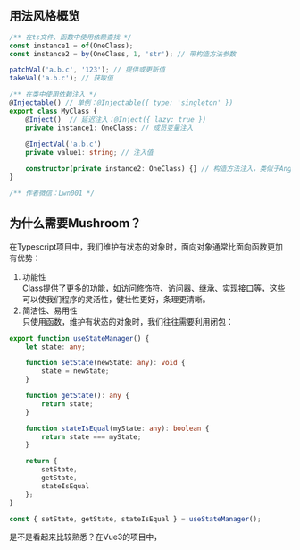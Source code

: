 ## 用法风格概览
```ts
/** 在ts文件、函数中使用依赖查找 */
const instance1 = of(OneClass);
const instance2 = by(OneClass, 1, 'str'); // 带构造方法参数

patchVal('a.b.c', '123'); // 提供或更新值
takeVal('a.b.c'); // 获取值

/** 在类中使用依赖注入 */
@Injectable() // 单例：@Injectable({ type: 'singleton' })
export class MyClass {
    @Inject()  // 延迟注入：@Inject({ lazy: true })
    private instance1: OneClass; // 成员变量注入
    
    @InjectVal('a.b.c')
    private value1: string; // 注入值

    constructor(private instance2: OneClass) {} // 构造方法注入，类似于Angular
}

/** 作者微信：Lwn001 */
```

## 为什么需要Mushroom？
在Typescript项目中，我们维护有状态的对象时，面向对象通常比面向函数更加有优势：  
1. 功能性  
    Class提供了更多的功能，如访问修饰符、访问器、继承、实现接口等，这些可以使我们程序的灵活性，健壮性更好，条理更清晰。  
2. 简洁性、易用性  
    只使用函数，维护有状态的对象时，我们往往需要利用闭包：
```ts
export function useStateManager() {
    let state: any;

    function setState(newState: any): void {
        state = newState;
    }

    function getState(): any {
        return state;
    }

    function stateIsEqual(myState: any): boolean {
        return state === myState;
    }

    return {
        setState,
        getState,
        stateIsEqual
    };
}

const { setState, getState, stateIsEqual } = useStateManager();
```
是不是看起来比较熟悉？在Vue3的项目中，<script setup>标签解决了在vue文件中多余的return问题，但是这些use函数中依然需要返回。      
我们可以使用类来解决此问题：
```ts
export class StateManager {
    private state: any;

    setState(newState: any): void {
        this.state = newState;
    }

    getState(): any {
        return this.state;
    }

    stateIsEqual(myState: any): boolean {
        return this.state === myState;
    }
}  
    
const { setState, getState, stateIsEqual } = new StateManager();
```
这样就简洁多了，而且性能要比闭包的方式好一些。不过通过new的方式，我们还需要对这些实例（依赖）进行管理。  
  
[**Mushroom**](https://github.com/Big-Bear3/mushroom-di) 为创建、管理、维护（Ioc、DI）这些依赖提供了完整的解决方案。如：单例、多例的控制，依赖创建的参数、使用的子类（多态）的配置，依赖查找与自动注入依赖等等。  
  
下面本文将会由浅至深地介绍 **Mushroom** 这款依赖注入工具。

## 运行环境
**支持Map、WeakMap、reflect-metadata的浏览器端或Node端**  

*注：由于Vite使用esbuild将TypeScript转译到JavaScript，esbuild还不支持reflect-metadata，您可以参照如下方式去解决：
```
npm i -D rollup-plugin-swc3
```
```js
import { swc } from "rollup-plugin-swc3";

export default defineConfig({
  ...
  plugins: [
    ...
    swc({
      jsc: {
        parser: {
          syntax: "typescript",
          dynamicImport: false,
          decorators: true,
          // tsx: true,
        },
        target: "es2021",
        transform: {
          decoratorMetadata: true,
        },
      },
    }),
  ],
  esbuild: false,
  ...
});

```

## 安装
1. 安装依赖包
```
npm i -S mushroom-di
```
2. 在tsconfig.json中配置如下属性：
```js
"experimentalDecorators": true,
"emitDecoratorMetadata": true,
"useDefineForClassFields": false, // 设置为true时，将无法使用成员变量注入方式，但仍可正常使用其他注入方式。
```

## 基本用法

### of() 方法与 @Injectable() 装饰器
首先我们需要一个用于创建实例的类，并将其用 **@Injectable()** 装饰器装饰：
```ts
@Injectable()
export class Bee {
    name = 'bee';

    constructor() {}
}
```

再在程序的入口使用 **of()** 方法，获取该类的实例（依赖）：
```ts
const bee = of(Bee);
```
这样我们就通过 **Mushroom** 的依赖查找功能，得到了该类的实例（依赖）。我们还可以通过 **of()** 方法一次性获得多个依赖：
```ts
const [bee1, bee2, bee3, ...] = of(Bee1, Bee2, Bee3, ...);
```

### 使用 @Inject() 装饰器为成员变量注入依赖
上面介绍的使用 **of()** 获取实例为依赖查找的方式，我们可以在任何地方使用它。现在介绍一下在类中使用依赖注入的方式。  
首先我们再创建一个类Honey，用于将其实例注入到Bee类的实例中:
```ts
@Injectable()
export class Honey {
    honeyType = 'Jujube honey';
}
```
在Bee类中使用 **@Inject()** 装饰器，将依赖注入到成员变量 "honey" 上：
```ts
@Injectable()
export class Bee {
    name = 'bee';
    
    @Inject()
    honey: Honey;

    constructor() {}
}
```
这样，在我们使用 **of()** 获取Bee的实例时，**Mushroom** 会自动将Honey的实例注入到Bee的实例中：
```ts
const bee = of(Bee);
console.log(bee.honey.honeyType); // "Jujube honey"
```
**@Inject()** 装饰器也可以装饰静态成员变量：
```ts
@Injectable()
export class Bee {
    name = 'bee';
    
    @Inject()
    static honey: Honey;

    constructor() {}
}
```
```ts
console.log(Bee.honey.honeyType); // "Jujube honey"
```
如果我们想依赖接口，可以采用下面这种写法：
```ts
@Injectable()
export class Bee {
    name = 'bee';
    
    @Inject(Honey)
    static honey: IHoney; // IHoney为接口

    constructor() {}
}
```

### 通过构造方法注入依赖
除了用 **@Inject()** 装饰器，我们还可以通过构造方法注入依赖：
```ts
@Injectable()
export class Bee {
    name = 'bee';

    constructor(public honey1: Honey, public honey2: Honey) {}
}
```
```ts
const bee = of(Bee);
console.log(bee.honey1.honeyType); // "Jujube honey"
console.log(bee.honey2.honeyType); // "Jujube honey"
```

### 单例与多例
在项目中如果需要一些单例的依赖，我们可以为 **@Injectable()** 传入一个 **type** 参数，**Mushroom** 将会控制这个类创建出的实例是单例的还是多例的：
```ts
@Injectable({ type: 'singleton' })
export class Bee {
    name = 'bee';

    constructor() {}
}

@Injectable({ type: 'multiple' })
export class Bee {
    name = 'bee';

    constructor() {}
}
```
如果不传，默认为多例。  
单例依赖一旦创建就会放入 **Mushroom** 容器中，之后将一直使用这个依赖，不会重新创建。当我们需要将 **Mushroom** 容器中的单例依赖销毁，让下一次重新创建时，可以调用 **MushroomService** 中的 **destroySingletonInstance()** 方法来销毁 **Mushroom** 容器中保存的实例：
```ts
const mushroomService = of(MushroomService);
mushroomService.destroySingletonInstance(Bee);
```
<a id="createCachedDependencies"></a>
### 创建带有缓存的实例
如果我们需要单例的依赖，但又不想其常驻内存，我们可以将 **@Injectable()** 中的type设置为 **cached** ，来实现这种效果：
```ts
@Injectable({ type: 'cached' })
export class Bee {
    name = 'bee';

    constructor() {}
}
```
```ts
const bee1 = of(Bee);
const bee2 = of(Bee);

console.log(bee1 === bee2) // true
```
如果bee1, bee2实例之后不会再被用到，在下次垃圾回收的时候会将其回收，在 **Mushroom** 容器中缓存的Bee的实例也一并被回收。  
这将会很有用，如果一个对象占用内存比较多，创建的代价又相对较大，推荐使用这种方式。  
更多用法可以参考后续这一章节。[链接](#cachedDependenciesAdvancedUsage)  
    
我们还可以调用 **MushroomService** 中的 **destroyCachedInstance()** 方法，手动清除实例的缓存：
```ts
const mushroomService = of(MushroomService);
mushroomService.destroyCachedInstance(Bee1);
```

### 使用 by() 方法为依赖的构造方法传递参数
少数情况下，我们需要创建构造方法带参数的依赖，可以使用 **Mushroom** 提供的 **by()** 方法：
```ts
@Injectable()
export class Bee {
    private name: string;

    constructor(code: string) {
        this.name = 'bee' + code;
    }

    getName(): string {
        return this.name;
    }
}
```
```ts
const bee = by(Bee, 123);
console.log(bee.getName()); // "bee123"
```
如果第一个参数需要自动注入，第二个参数需要传入参数，则可以使用 **Mushroom** 提供的 **AUTO** 常量：
```ts
@Injectable()
export class Bee {
    private name: string;

    constructor(private honey: Honey, code: string) {
        this.name = 'bee' + code;
    }

    getName(): string {
        return this.name;
    }
}
```
```ts
const bee = by(Bee, AUTO, 123);
```

### 普通值的提供和注入
在我们项目中，有可能需要提供和注入一些普通值，如基本类型的值，json字面量等，这样可以使我们的程序更加轻量化。  
首先我们需要通过 **MushroomService** 构建一个模块化的值结构，并且可以指定初始值，值结构为 **ModularValues** 类型：
```ts 
const modularValues = {
    [MODULE]: {
        app: {
            theme: {
                mode: 'light' as 'light' | 'dark'
            }
        },
        user: {
            userId: 123,
            userName: '张三',

            [MODULE]: {
                role: {
                    roles: ['Admin']
                }
            }
        }
    }
};
    
export type modularValuesType = typeof modularValues;

const mushroomService = of(MushroomService);
// 将patchVal, takeVal方法以及InjectVal装饰器导出，以便外部使用
export const { patchVal, takeVal, InjectVal } = mushroomService.buildValueDepsManager(modularValues); // 指定初始值
export const { patchVal, takeVal, InjectVal } = mushroomService.buildValueDepsManager<modularValuesType>(); // 仅指定值结构
```

## 高级用法
### 使用DependencyConfig() 装饰器进行依赖配置
我们可以通过 **DependencyConfig()** 装饰器装饰自定义方法，来配置被依赖的类如何创建实例：
```ts
@Injectable()
export class Bee {
    private name: string;

    location: string;

    constructor(code: string) {
        this.name = 'bee' + code;
    }

    getName(): string {
        return this.name;
    }
}

@Injectable()
export class HoneyBee extends Bee {
    location = 'Jungle';

    constructor(code: string) {
        super(code);
    }
}


@Injectable()
export class Hornet extends Bee {
    location = 'Forest';

    constructor(code: string) {
        super(code);
    }
}
```
```ts
export class BeeConfig {
    @DependencyConfig(Bee)
    private static configBee(configEntity: DependencyConfigEntity<typeof Bee | typeof HoneyBee | typeof Hornet>) {
        configEntity.usingClass = HoneyBee;
        configEntity.args = ['520'];
    }
}
```
当然，我们还可能需要使用 **Mushroom** 提供的 **registerDepsConfig** 方法（如果配置类在获取该依赖前不会被引用到），在程序的入口去注册该配置类：
```ts
registerDepsConfig(BeeConfig);
```
运行结果：
```ts
const bee = of(Bee);
console.log(bee instanceof HoneyBee); // true
console.log(bee.getName()); // "bee520"
console.log(bee.location); // "Jungle"
```
我们还可以在配置方法中直接返回要使用的实例：
```ts
export class BeeConfig {
    @DependencyConfig(Bee)
    private static configBee() {
        return by(Hornet, 999);
    }
}
```
```ts
const bee = of(Bee);
console.log(bee instanceof Hornet); // true
console.log(bee.getName()); // bee999
console.log(bee.location); // Forest
```
该配置是一种深度的配置，如果当前配置指定了usingClass，则 **Mushroom** 还会继续查找本次usingClass的指定的配置进行进一步的配置，直到最后两次配置指定的usingClass一致为止。
```ts
@Injectable()
export class FierceHornet extends Hornet {
    location = 'Rainforest';

    constructor(code: string) {
        super(code);
    }
}

export class BeeConfig {
    @DependencyConfig(Bee)
    private static configBee(configEntity: DependencyConfigEntity<typeof Bee | typeof HoneyBee | typeof Hornet>) {
        configEntity.usingClass = Hornet;
    }

    @DependencyConfig(Hornet)
    private static configHornet(configEntity: DependencyConfigEntity<typeof Hornet | typeof FierceHornet>) {
        configEntity.usingClass = FierceHornet;
    }
}
```
```ts
const bee = of(Bee);
console.log(bee instanceof Hornet); // true
console.log(bee instanceof FierceHornet); // true
```
如若不想继续深度查找配置，可以在配置方法中返回 **Mushroom** 提供的 **STOP_DEEP_CONFIG** 常量，来阻止继续深度查找配置：
```ts
export class BeeConfig {
    @DependencyConfig(Bee)
    private static configBee(configEntity: DependencyConfigEntity<typeof Bee | typeof HoneyBee | typeof Hornet>) {
        configEntity.usingClass = Hornet;

        return STOP_DEEP_CONFIG;
    }

    @DependencyConfig(Hornet)
    private static configHornet(configEntity: DependencyConfigEntity<typeof Hornet | typeof FierceHornet>) {
        configEntity.usingClass = FierceHornet;
    }
}
```
```ts
const bee = of(Bee);
console.log(bee instanceof Hornet); // true
console.log(bee instanceof FierceHornet); // false
```

### 通过 by() 方法传递标识
我们可以利用 **by()** 方法，传递一个标识给依赖配置方法，去告知其如何配置依赖：
```ts
export class BeeConfig {
    @DependencyConfig(Bee)
    private static configBee(
        configEntity: DependencyConfigEntity<typeof Bee | typeof HoneyBee | typeof Hornet, [{ flag: number }]>
    ) {
        if (configEntity.args[0].flag === 1) {
            configEntity.usingClass = HoneyBee;
        } else {
            configEntity.usingClass = Hornet;
        }
    }
}
```
```ts
const bee1 = by(Bee, { flag: 1 }); // HoneyBee
const bee2 = by(Bee, { flag: 0 }); // Hornet
```

### afterInstanceCreate、afterInstanceFetch钩子
我们可以利用 **DependencyConfigEntity** 中的 **afterInstanceCreate** 、**afterInstanceFetch** 钩子进行在创建、获取到依赖后的一些自定义操作，这两个钩子的区别为：  
**afterInstanceCreate** 只在新实例化依赖后调用；  
**afterInstanceFetch** 在新实例化依赖以及得到依赖（如：获取已创建的单例依赖）后都会调用；  
顺序为**afterInstanceCreate** -> **afterInstanceFetch**  
下面会举一个利用 **afterInstanceCreate** 并借助 **MushroomService** 服务，配置局部范围内单例的例子：
```ts
@Injectable()
export class MonkeyChief {
    location: string;

    constructor(location: string) {
        this.location = location;
    }
}
```
```ts
export class ScopedClassesConfig {
    @Inject()
    private static mushroomService: MushroomService;

    @DependencyConfig(MonkeyChief)
    static configMonkeyChief(configEntity: DependencyConfigEntity<typeof MonkeyChief>): void | MonkeyChief {
        const location = configEntity.args[0];

        if (ScopedClassesConfig.mushroomService.containsDependencyWithKey(MonkeyChief, location)) {
            return ScopedClassesConfig.mushroomService.getDependencyByKey(MonkeyChief, location);
        } else {
            configEntity.afterInstanceCreate = (instance): void => {
                ScopedClassesConfig.mushroomService.addDependencyWithKey(MonkeyChief, instance, location);
            };
        }
    }
}
```
```ts
const huashanMonkeyChief1 = by(MonkeyChief, 'Huashan');
const huashanMonkeyChief2 = by(MonkeyChief, 'Huashan');

const taishanMonkeyChief = by(MonkeyChief, 'Taishan');

console.log(huashanMonkeyChief1 === huashanMonkeyChief2); // true
console.log(huashanMonkeyChief1 === taishanMonkeyChief); // false
```
如果你需要让这些实例可以被回收，可以用 **MushroomService** 中的 **addDependencyWithWeakKey()** 方法，代替 **mushroomService.addDependencyWithKey()** 方法，使你的Key（范围）成为弱引用。
    
<a id="cachedDependenciesAdvancedUsage"></a>
### 带有缓存的依赖，配置跟随特定对象的销毁来清除该依赖的缓存
在[创建带有缓存的实例](#createCachedDependencies)章节中，默认的跟随对象是this，也就是当自己不会再被用到的时候，实例将被销毁（缓存被清除）。我们还可以通过配置 **follow** 属性来跟随其他对象：
```ts
@Injectable<Bee>({
    type: 'cached',
    follow: function () {
        return this.following;
    }
})
export class Bee {
    constructor(public following: ObjectType) {}
}
```
注：在Vue3项目中，如果您使用了<script setup>的方式构建组件并依赖一个缓存类型的依赖作为服务，请勿在setup上下文中直接定义该服务，以及跟随销毁的对象，否则由于Vue会保存setup上下文中的属性，将不能及时清除该服务的缓存。

### 延迟注入
有时我们为了提升实例的初始化性能，可以为 **@Inject()** 装饰器传入 **{lazy: true}** 参数实现延迟注入：
```ts
@Injectable()
export class Bee {
    name = 'bee';

    @Inject({ lazy: true })
    honey: Honey;

    constructor() {}
}
```
```ts
const bee = of(Bee); // 这时bee.honey还未注入
const honey = bee.honey; // 获取bee.honey，会触发注入
console.log(honey);
```

### 循环依赖
**Mushroom** 提供了循环依赖检测机制，如果在依赖的创建过程中产生了循环依赖，会有错误提示：
```ts
@Injectable()
export class Bee1 {
    name = 'bee1';

    bee2: Bee2;

    constructor() {
        this.bee2 = of(Bee2);
    }
}

@Injectable()
export class Bee2 {
    name = 'bee2';

    bee3: Bee3;

    constructor() {
        this.bee3 = of(Bee3);
    }
}

@Injectable()
export class Bee3 {
    name = 'bee3';

    bee1: Bee1;

    constructor() {
        this.bee1 = of(Bee1);
    }
}
```
```ts
const bee = of(Bee1); // Error: (39002) 检测到循环依赖：Bee1 -> Bee2 -> Bee3 -> Bee1
```
解决方式大致有2种：
1. 在使用该依赖的时候再通过 **of()** 或 **by()** 方法创建该依赖： （这里用setTimeout()来表示使用时）
```ts
@Injectable()
export class Bee1 {
    name = 'bee1';

    bee2: Bee2;

    constructor() {
        this.bee2 = of(Bee2);
    }
}

@Injectable()
export class Bee2 {
    name = 'bee2';

    bee3: Bee3;

    constructor() {
        this.bee3 = of(Bee3);
    }
}

@Injectable()
export class Bee3 {
    name = 'bee3';

    bee1: Bee1;

    constructor() {
        setTimeout(() => {
            this.bee1 = of(Bee1);
        });
    }
}
```
2. 使用延迟注入：
```ts
@Injectable()
export class Bee1 {
    name = 'bee1';

    bee2: Bee2;

    constructor() {
        this.bee2 = of(Bee2);
    }
}

@Injectable()
export class Bee2 {
    name = 'bee2';

    bee3: Bee3;

    constructor() {
        this.bee3 = of(Bee3);
    }
}

@Injectable()
export class Bee3 {
    name = 'bee3';

    @Inject({ lazy: true })
    bee1: Bee1;

    constructor() {}
}
```
在程序中应尽量避免循环依赖，如若遇到循环依赖，首先您应该考虑的是，是否程序设计出了问题，或者是bug，其次才是用技术手段解决它。






